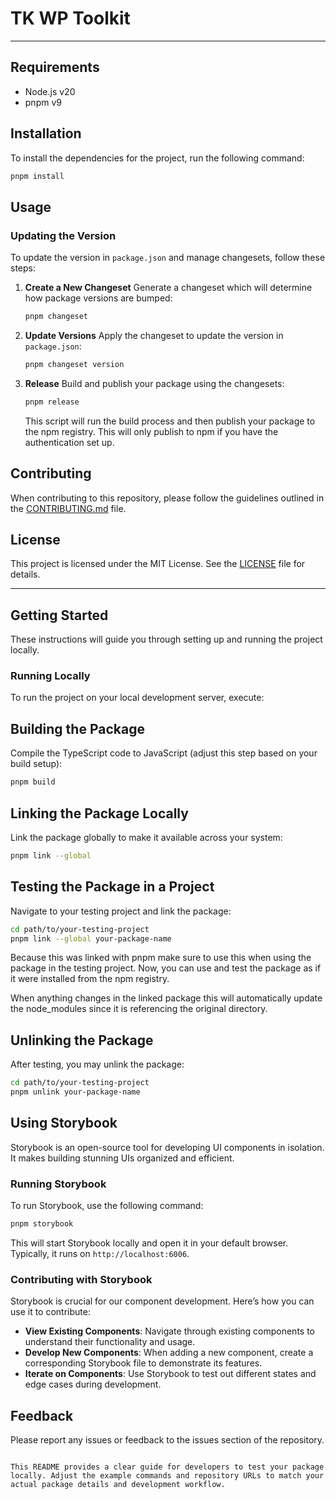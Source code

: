 # TK WP Toolkit
---

## Requirements

- Node.js v20
- pnpm v9

## Installation

To install the dependencies for the project, run the following command:

```bash
pnpm install
```

## Usage

### Updating the Version

To update the version in `package.json` and manage changesets, follow these steps:


1. **Create a New Changeset**
   Generate a changeset which will determine how package versions are bumped:

   ```bash
   pnpm changeset
   ```

2. **Update Versions**
   Apply the changeset to update the version in `package.json`:

   ```bash
   pnpm changeset version
   ```

3. **Release**
   Build and publish your package using the changesets:

   ```bash
   pnpm release
   ```

   This script will run the build process and then publish your package to the npm registry.
	 This will only publish to npm if you have the authentication set up.


## Contributing

When contributing to this repository, please follow the guidelines outlined in the [CONTRIBUTING.md](./CONTRIBUTING.md) file.

## License

This project is licensed under the MIT License. See the [LICENSE](./LICENSE) file for details.

---

## Getting Started

These instructions will guide you through setting up and running the project locally.

### Running Locally

To run the project on your local development server, execute:

## Building the Package

Compile the TypeScript code to JavaScript (adjust this step based on your build setup):

```bash
pnpm build
```

## Linking the Package Locally

Link the package globally to make it available across your system:

```bash
pnpm link --global
```

## Testing the Package in a Project

Navigate to your testing project and link the package:

```bash
cd path/to/your-testing-project
pnpm link --global your-package-name
```

Because this was linked with pnpm make sure to use this when using the package in the testing project.
Now, you can use and test the package as if it were installed from the npm registry.

When anything changes in the linked package this will automatically update the node_modules since it is referencing the original directory.

## Unlinking the Package

After testing, you may unlink the package:

```bash
cd path/to/your-testing-project
pnpm unlink your-package-name
```

## Using Storybook

Storybook is an open-source tool for developing UI components in isolation. It makes building stunning UIs organized and efficient.

### Running Storybook

To run Storybook, use the following command:

```bash
pnpm storybook
```

This will start Storybook locally and open it in your default browser. Typically, it runs on `http://localhost:6006`.

### Contributing with Storybook

Storybook is crucial for our component development. Here’s how you can use it to contribute:

- **View Existing Components**: Navigate through existing components to understand their functionality and usage.
- **Develop New Components**: When adding a new component, create a corresponding Storybook file to demonstrate its features.
- **Iterate on Components**: Use Storybook to test out different states and edge cases during development.

## Feedback

Please report any issues or feedback to the issues section of the repository.
```

This README provides a clear guide for developers to test your package locally. Adjust the example commands and repository URLs to match your actual package details and development workflow.
